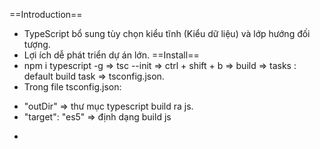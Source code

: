 ==Introduction==
- TypeScript bổ sung tùy chọn kiểu tĩnh (Kiểu dữ liệu) và lớp hướng đối tượng.
- Lợi ích dễ phát triển dự án lớn.
==Install==
- npm i typescript -g => tsc --init => ctrl + shift + b => build => tasks : default build task => tsconfig.json.
- Trong file tsconfig.json: 
 + "outDir" => thư mục typescript build ra js. 
 + "target": "es5" => định dạng build js
- 